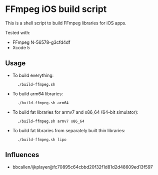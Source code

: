 # FFmpeg iOS build script

This is a shell script to build FFmpeg libraries for iOS apps.

Tested with:

* FFmpeg N-56578-g3cfd4df
* Xcode 5

## Usage

* To build everything:

        ./build-ffmpeg.sh

* To build arm64 libraries:

        ./build-ffmpeg.sh arm64

* To build fat libraries for armv7 and x86_64 (64-bit simulator):

        ./build-ffmpeg.sh armv7 x86_64

* To build fat libraries from separately built thin libraries:

        ./build-ffmpeg.sh lipo

## Influences

* bbcallen/ijkplayer@fc70895c64cbbd20f32f1d81d2d48609ed13f597
